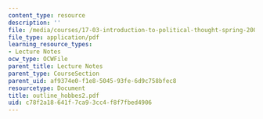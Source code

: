 ```yaml
---
content_type: resource
description: ''
file: /media/courses/17-03-introduction-to-political-thought-spring-2004/c78f2a18641f7ca93cc4f8f7fbed4906_outline_hobbes2.pdf
file_type: application/pdf
learning_resource_types:
- Lecture Notes
ocw_type: OCWFile
parent_title: Lecture Notes
parent_type: CourseSection
parent_uid: af9374e0-f1e8-5045-93fe-6d9c758bfec8
resourcetype: Document
title: outline_hobbes2.pdf
uid: c78f2a18-641f-7ca9-3cc4-f8f7fbed4906
---
```

